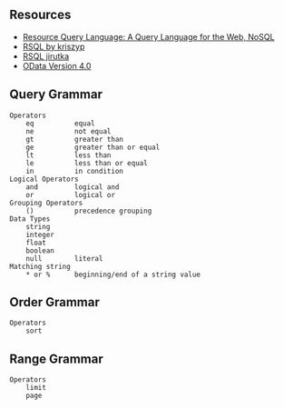 Resources
---------
* [Resource Query Language: A Query Language for the Web, NoSQL](http://www.sitepen.com/blog/2010/11/02/resource-query-language-a-query-language-for-the-web-nosql/)
* [RSQL by kriszyp](https://github.com/kriszyp/rql)
* [RSQL jirutka](https://github.com/jirutka/rsql-parser)
* [OData Version 4.0](http://www.odata.org/documentation/odata-v4/)

Query Grammar
-------------
    Operators
        eq          equal
        ne          not equal
        gt          greater than
        ge          greater than or equal
        lt          less than
        le          less than or equal
        in          in condition
    Logical Operators
        and         logical and
        or          logical or
    Grouping Operators
        ()          precedence grouping
    Data Types
        string
        integer
        float
        boolean
        null        literal
    Matching string
        * or %      beginning/end of a string value

Order Grammar
-------------
    Operators
        sort

Range Grammar
-------------
    Operators
        limit
        page
